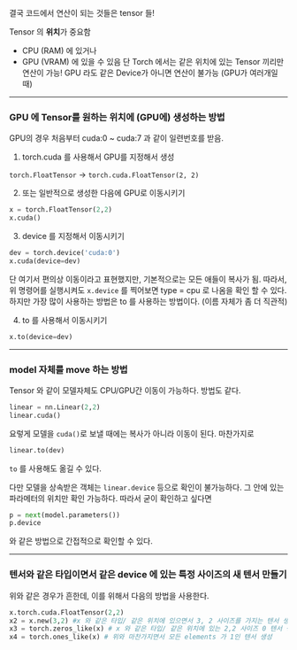 

결국 코드에서 연산이 되는 것들은 tensor 들!

Tensor 의 **위치**가 중요함 
- CPU (RAM) 에 있거나
- GPU (VRAM) 에 있을 수 있음
단 Torch 에서는 같은 위치에 있는 Tensor 끼리만 연산이 가능! GPU 라도 같은 Device가 아니면 연산이 불가능 (GPU가 여러개일 때)


----

### GPU 에 Tensor를  원하는 위치에 (GPU에) 생성하는 방법


GPU의 경우 처음부터 cuda:0 ~ cuda:7 과 같이 일련번호를 받음.

1) torch.cuda 를 사용해서 GPU를 지정해서 생성

`torch.FloatTensor` -> `torch.cuda.FloatTensor(2, 2)`


2) 또는 일반적으로 생성한 다음에 GPU로 이동시키기

```python
x = torch.FloatTensor(2,2)
x.cuda()
```

3) device 를 지정해서 이동시키기

``` python
dev = torch.device('cuda:0')
x.cuda(device=dev)
```

단 여기서 편의상 이동이라고 표현했지만, 기본적으로는 모든 애들이 복사가 됨.
따라서, 위 명령어를 실행시켜도 `x.device` 를 찍어보면 type = cpu 로 나옴을 확인 할 수 있다. 하지만 가장 많이 사용하는 방법은 to 를 사용하는 방법이다. (이름 자체가 좀 더 직관적)


4) to 를 사용해서 이동시키기

```python
x.to(device=dev)
```



---- 


### model 자체를 move 하는 방법


 Tensor 와 같이 모델자체도 CPU/GPU간 이동이 가능하다. 방법도 같다.
 
```python
linear = nn.Linear(2,2)
linear.cuda()
```

요렇게 모델을 `cuda()`로 보낼 때에는 복사가 아니라 이동이 된다.  마찬가지로

```python
linear.to(dev)
```

`to`   를 사용해도 옮길 수 있다. 

다만 모델을 상속받은 객체는 `linear.device` 등으로 확인이 불가능하다. 그 안에 있는 파라메터의 위치만 확인 가능하다. 따라서 굳이 확인하고 싶다면

```python
p = next(model.parameters()) 
p.device 
```

와 같은 방법으로 간접적으로 확인할 수 있다. 


----


### 텐서와 같은 타입이면서 같은 device 에 있는 특정 사이즈의 새 텐서 만들기

위와 같은 경우가 흔한데, 이를 위해서 다음의 방법을 사용한다.


```python
x.torch.cuda.FloatTensor(2,2)
x2 = x.new(3,2) #x 와 같은 타입/ 같은 위치에 있으면서 3, 2 사이즈를 가지는 텐서 생성
x3 = torch.zeros_like(x) # x 와 같은 타입/ 같은 위치에 있는 2,2 사이즈 0 텐서 생성
x4 = torch.ones_like(x) # 위와 마찬가지면서 모든 elements 가 1인 텐서 생성
```

